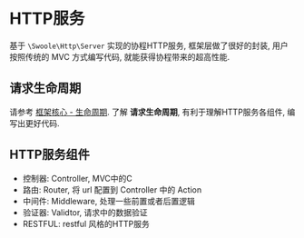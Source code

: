# HTTP服务

基于 `\Swoole\Http\Server` 实现的协程HTTP服务, 框架层做了很好的封装, 用户按照传统的 MVC 方式编写代码, 就能获得协程带来的超高性能.

## 请求生命周期

请参考 [框架核心 - 生命周期](../core/framework.html). 了解 **请求生命周期**, 有利于理解HTTP服务各组件, 编写出更好代码.

## HTTP服务组件

- 控制器: Controller, MVC中的C
- 路由: Router, 将 url 配置到 Controller 中的 Action
- 中间件: Middleware, 处理一些前置或者后置逻辑
- 验证器: Validtor, 请求中的数据验证
- RESTFUL: restful 风格的HTTP服务